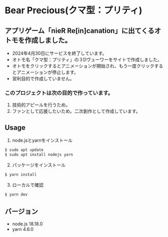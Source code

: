 # Bear Precious(クマ型：プリティ)

## アプリゲーム「nieR Re[in]canation」に出てくるオトモを作成しました。
 - 2024年4月30日にサービスを終了しています。
 - オトモ名「クマ型：プリティ」の３Dヴューワーをサイトで作成しました。
 - オトモをクリックするとアニメーションが開始され、もう一度クリックするとアニメーションが停止します。
 - 営利目的で作成していません。

### このプロジェクトは次の目的で作っています。
1. 技術的アピールを行うため。
2. ファンとして応援したいため。二次創作として作成しています。

## Usage
1. node.jsとyarnをインストール
```bash
$ sudo apt update
$ sudo apt install nodejs yarn
```
2. パッケージをインストール
```bash
$ yarn install
```
3. ローカルで確認
```bash
$ yarn dev
```
## バージョン
- node.js 18.18.0
- yarn 4.6.0